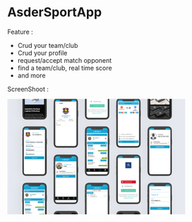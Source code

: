 # AsderSportApp

Feature : 
* Crud your team/club
* Crud your profile
* request/accept match opponent
* find a team/club, real time score
* and more

ScreenShoot :
<p float="left">
  <img src="/images/Mockup.png" width="80%" />
</p>






